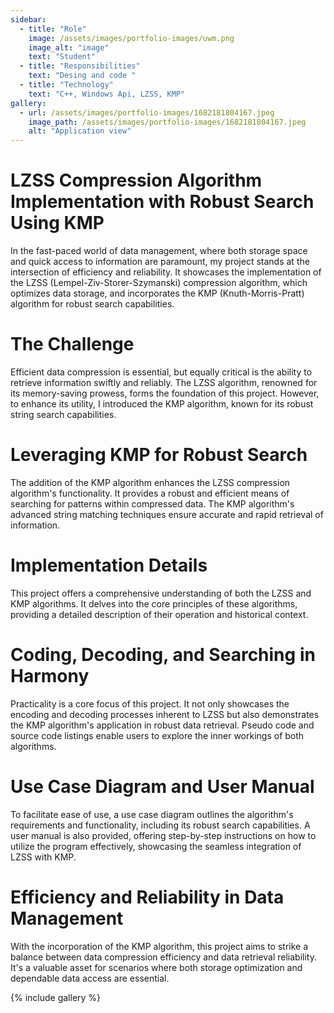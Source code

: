 ```yaml
---
sidebar:
  - title: "Role"
    image: /assets/images/portfolio-images/uwm.png
    image_alt: "image"
    text: "Student"
  - title: "Responsibilities"
    text: "Desing and code "
  - title: "Technology"
    text: "C++, Windows Api, LZSS, KMP"
gallery:
  - url: /assets/images/portfolio-images/1682181804167.jpeg
    image_path: /assets/images/portfolio-images/1682181804167.jpeg
    alt: "Application view"
---
```




# LZSS Compression Algorithm Implementation with Robust Search Using KMP

In the fast-paced world of data management, where both storage space and quick access to information are paramount, my project stands at the intersection of efficiency and reliability. It showcases the implementation of the LZSS (Lempel-Ziv-Storer-Szymanski) compression algorithm, which optimizes data storage, and incorporates the KMP (Knuth-Morris-Pratt) algorithm for robust search capabilities.

# The Challenge

Efficient data compression is essential, but equally critical is the ability to retrieve information swiftly and reliably. The LZSS algorithm, renowned for its memory-saving prowess, forms the foundation of this project. However, to enhance its utility, I introduced the KMP algorithm, known for its robust string search capabilities.

# Leveraging KMP for Robust Search

The addition of the KMP algorithm enhances the LZSS compression algorithm's functionality. It provides a robust and efficient means of searching for patterns within compressed data. The KMP algorithm's advanced string matching techniques ensure accurate and rapid retrieval of information.

# Implementation Details

This project offers a comprehensive understanding of both the LZSS and KMP algorithms. It delves into the core principles of these algorithms, providing a detailed description of their operation and historical context.

# Coding, Decoding, and Searching in Harmony

Practicality is a core focus of this project. It not only showcases the encoding and decoding processes inherent to LZSS but also demonstrates the KMP algorithm's application in robust data retrieval. Pseudo code and source code listings enable users to explore the inner workings of both algorithms.

# Use Case Diagram and User Manual

To facilitate ease of use, a use case diagram outlines the algorithm's requirements and functionality, including its robust search capabilities. A user manual is also provided, offering step-by-step instructions on how to utilize the program effectively, showcasing the seamless integration of LZSS with KMP.

# Efficiency and Reliability in Data Management

With the incorporation of the KMP algorithm, this project aims to strike a balance between data compression efficiency and data retrieval reliability. It's a valuable asset for scenarios where both storage optimization and dependable data access are essential.

{% include gallery %}